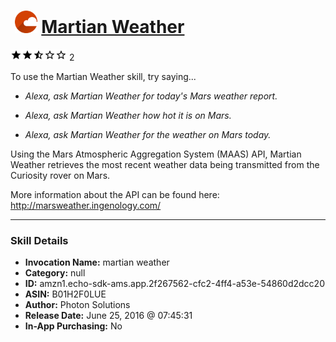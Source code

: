 # &nbsp;<img src="skill_icon" alt="Martian Weather icon" width="36"> [Martian Weather](http://alexa.amazon.com/#skills/amzn1.echo-sdk-ams.app.2f267562-cfc2-4ff4-a53e-54860d2dcc20)
![2.5 stars](../../images/ic_star_black_18dp_1x.png)![2.5 stars](../../images/ic_star_black_18dp_1x.png)![2.5 stars](../../images/ic_star_half_black_18dp_1x.png)![2.5 stars](../../images/ic_star_border_black_18dp_1x.png)![2.5 stars](../../images/ic_star_border_black_18dp_1x.png) 2

To use the Martian Weather skill, try saying...

* *Alexa, ask Martian Weather for today's Mars weather report.*

* *Alexa, ask Martian Weather how hot it is on Mars.*

* *Alexa, ask Martian Weather for the weather on Mars today.*

Using the Mars Atmospheric Aggregation System (MAAS) API, Martian Weather retrieves the most recent weather data being transmitted from the Curiosity rover on Mars.

More information about the API can be found here: http://marsweather.ingenology.com/

***

### Skill Details

* **Invocation Name:** martian weather
* **Category:** null
* **ID:** amzn1.echo-sdk-ams.app.2f267562-cfc2-4ff4-a53e-54860d2dcc20
* **ASIN:** B01H2F0LUE
* **Author:** Photon Solutions
* **Release Date:** June 25, 2016 @ 07:45:31
* **In-App Purchasing:** No
